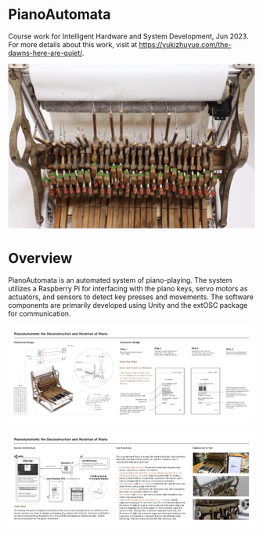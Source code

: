 # PianoAutomata
Course work for Intelligent Hardware and System Development, Jun 2023. For more details about this work, visit at https://yukizhuyue.com/the-dawns-here-are-quiet/.


![Project Cover Image](cover/cover.jpg)


# Overview
PianoAutomata is an automated system of piano-playing. The system utilizes a Raspberry Pi for interfacing with the piano keys, servo motors as actuators, and sensors to detect key presses and movements. The software components are primarily developed using Unity and the extOSC package for communication.

![Interaction](cover/interaction.png)

![System Architecture](cover/system_architecture.png)
